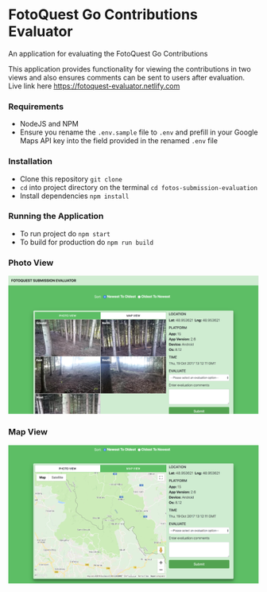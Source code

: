 # FotoQuest Go Contributions Evaluator
An application for evaluating the FotoQuest Go Contributions

This application provides functionality for viewing the contributions in two views and also ensures comments can be sent to users after evaluation. Live link here https://fotoquest-evaluator.netlify.com

### Requirements
- NodeJS and NPM
- Ensure you rename the `.env.sample` file to `.env` and prefill in your Google Maps API key into the field provided in the renamed `.env` file

### Installation
- Clone this repository `git clone`
- `cd` into project directory on the terminal `cd fotos-submission-evaluation`
- Install dependencies `npm install`

### Running the Application
- To run project do `npm start`
- To build for production do `npm run build`

### Photo View
![Fotoquest Contribution Evaluator](evaluator_photo_view.png?raw=true "Application Screen")

### Map View
![Fotoquest Contribution Evaluator](evaluator_map_view.png?raw=true "Application Screen")
